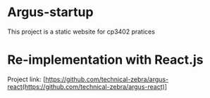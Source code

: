 # Argus-startup
This project is a static website for cp3402 pratices

# Re-implementation with React.js
Project link: [https://github.com/technical-zebra/argus-react(https://github.com/technical-zebra/argus-react)]
